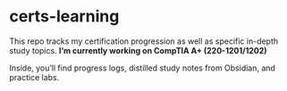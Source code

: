 # certs-learning
This repo tracks my certification progression as well as specific in-depth study topics. **I’m currently working on CompTIA A+ (220-1201/1202)**

Inside, you’ll find progress logs, distilled study notes from Obsidian, and practice labs.
